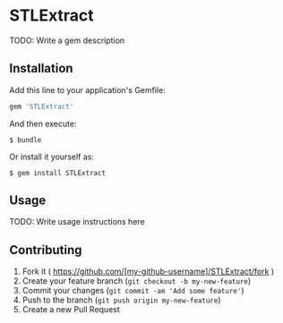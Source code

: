 # STLExtract

TODO: Write a gem description

## Installation

Add this line to your application's Gemfile:

```ruby
gem 'STLExtract'
```

And then execute:

    $ bundle

Or install it yourself as:

    $ gem install STLExtract

## Usage

TODO: Write usage instructions here

## Contributing

1. Fork it ( https://github.com/[my-github-username]/STLExtract/fork )
2. Create your feature branch (`git checkout -b my-new-feature`)
3. Commit your changes (`git commit -am 'Add some feature'`)
4. Push to the branch (`git push origin my-new-feature`)
5. Create a new Pull Request
